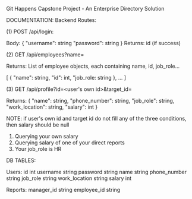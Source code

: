 Git Happens Capstone Project - An Enterprise Directory Solution

DOCUMENTATION:
Backend Routes:

(1) POST /api/login:

Body:
    {
    "username": string
    "password": string
    }
Returns: id (if success)

(2) GET /api/employees?name=<name>

Returns: List of employee objects, each containing name, id, job_role...

[
{
    "name": string,
    "id": int,
    "job_role: string
},
...
]

(3) GET /api/profile?id=<user's own id>&target_id=<id of target employee>

Returns:
{
    "name": string,
    "phone_number": string,
    "job_role": string,
    "work_location": string,
    "salary": int
}

NOTE: if user's own id and target id do not fill any of the three conditions, then salary should be null
1) Querying your own salary
2) Querying salary of one of your direct reports
3) Your job_role is HR


DB TABLES:

Users:
id int
username string
password string
name string
phone_number string
job_role string
work_location string
salary int

Reports:
manager_id string
employee_id string
